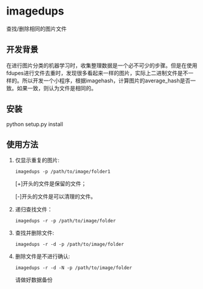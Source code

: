 # imagedups
查找/删除相同的图片文件

## 开发背景

在进行图片分类的机器学习时，收集整理数据是一个必不可少的步骤。但是在使用fdupes进行文件去重时，发现很多看起来一样的图片，实际上二进制文件是不一样的。所以开发一个小程序，根据imagehash，计算图片的average_hash是否一致。如果一致，则认为文件是相同的。 

## 安装 
python setup.py install

## 使用方法

1. 仅显示重复的图片:

   ```shell
   imagedups -p /path/to/image/folder1  
   ```

   [+]开头的文件是保留的文件；

   [-]开头的文件是可以清理的文件。

2. 递归查找文件：

   ```shell
   imagedups -r -p /path/to/image/folder
   ```

3. 查找并删除文件:

   ```shell
   imagedups -r -d -p /path/to/image/folder
   ```

4. 删除文件是不进行确认:

   ```shell
   imagedups -r -d -N -p /path/to/image/folder
   ```

   请做好数据备份
